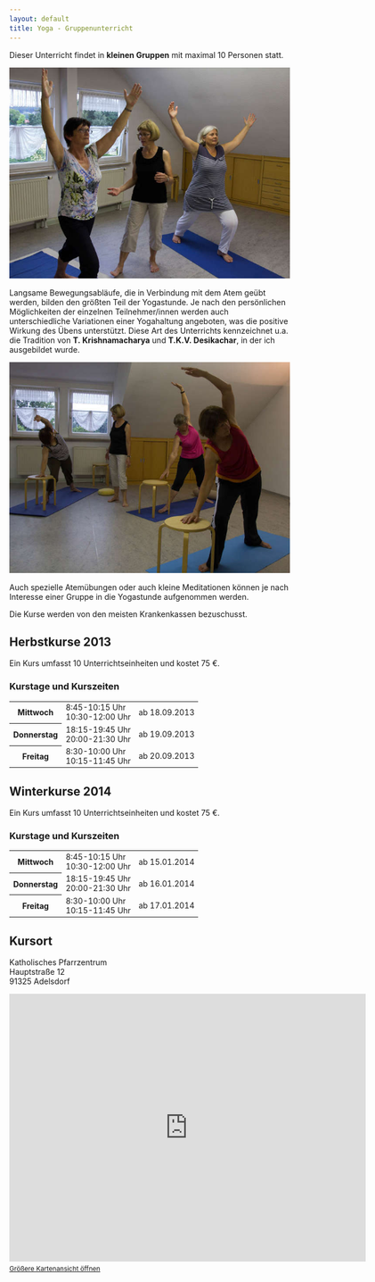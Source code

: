 ```yaml
---
layout: default
title: Yoga - Gruppenunterricht
---
```


Dieser Unterricht findet in **kleinen Gruppen** mit maximal 10 Personen statt.

![Gruppenunterricht](images/group1.jpg)

Langsame Bewegungsabläufe, die in Verbindung mit dem Atem geübt werden, bilden den größten Teil der Yogastunde. Je nach den persönlichen Möglichkeiten der einzelnen Teilnehmer/innen werden auch unterschiedliche Variationen einer Yogahaltung angeboten, was die positive Wirkung des Übens unterstützt. Diese Art des Unterrichts kennzeichnet u.a. die Tradition von **T.&nbsp;Krishnamacharya** und **T.K.V.&nbsp;Desikachar**, in der ich ausgebildet wurde.

![Gruppenunterricht](images/group2.jpg)

Auch spezielle Atemübungen oder auch kleine Meditationen können je nach Interesse einer Gruppe in die Yogastunde aufgenommen werden.

Die Kurse werden von den meisten Krankenkassen bezuschusst.

## Herbstkurse 2013

Ein Kurs umfasst 10 Unterrichtseinheiten und kostet 75 €.

### Kurstage und Kurszeiten

<table>
<tr><th>Mittwoch</th><td>8:45-10:15 Uhr<br />10:30-12:00 Uhr</td><td>ab 18.09.2013</td></tr>
<tr><th>Donnerstag</th><td>18:15-19:45 Uhr<br />20:00-21:30 Uhr</td><td>ab 19.09.2013</td></tr>
<tr><th>Freitag</th><td>8:30-10:00 Uhr<br />10:15-11:45 Uhr</td><td>ab 20.09.2013</td></tr>
</table>

## Winterkurse 2014

Ein Kurs umfasst 10 Unterrichtseinheiten und kostet 75 €.

### Kurstage und Kurszeiten

<table>
<tr><th>Mittwoch</th><td>8:45-10:15 Uhr<br />10:30-12:00 Uhr</td><td>ab 15.01.2014</td></tr>
<tr><th>Donnerstag</th><td>18:15-19:45 Uhr<br />20:00-21:30 Uhr</td><td>ab 16.01.2014</td></tr>
<tr><th>Freitag</th><td>8:30-10:00 Uhr<br />10:15-11:45 Uhr</td><td>ab 17.01.2014</td></tr>
</table>

## Kursort

Katholisches Pfarrzentrum  
Hauptstraße 12  
91325 Adelsdorf

<iframe width="640" height="480" frameborder="0" scrolling="no" marginheight="0" marginwidth="0"
src="https://maps.google.com/maps?f=q&source=s_q&hl=de&geocode=&q=katholisches+pfarrzentrum,+adelsdorf&aq=&sll=37.0625,-95.677068&sspn=61.969195,50.185547&ie=UTF8&hq=katholisches+pfarrzentrum,&hnear=Adelsdorf,+Mittelfranken,+Bayern,+Deutschland&ll=49.713847,10.895731&spn=0.050337,0.049009&t=m&z=14&iwloc=A&cid=12928057610194498948&output=embed"></iframe><br /><small><a href="https://maps.google.com/maps?f=q&source=embed&hl=de&geocode=&q=katholisches+pfarrzentrum,+adelsdorf&aq=&sll=37.0625,-95.677068&sspn=61.969195,50.185547&ie=UTF8&hq=katholisches+pfarrzentrum,&hnear=Adelsdorf,+Mittelfranken,+Bayern,+Deutschland&ll=49.713847,10.895731&spn=0.050337,0.049009&t=m&z=14&iwloc=A&cid=12928057610194498948">Größere Kartenansicht öffnen</a></small>
